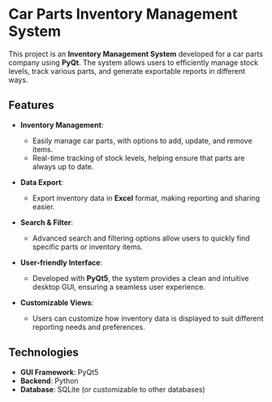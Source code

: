 # Car Parts Inventory Management System

This project is an **Inventory Management System** developed for a car parts company using **PyQt**. The system allows users to efficiently manage stock levels, track various parts, and generate exportable reports in different ways.

## Features

- **Inventory Management**: 
  - Easily manage car parts, with options to add, update, and remove items.
  - Real-time tracking of stock levels, helping ensure that parts are always up to date.

- **Data Export**: 
  - Export inventory data in **Excel** format, making reporting and sharing easier.
  
- **Search & Filter**:
  - Advanced search and filtering options allow users to quickly find specific parts or inventory items.

- **User-friendly Interface**: 
  - Developed with **PyQt5**, the system provides a clean and intuitive desktop GUI, ensuring a seamless user experience.
  
- **Customizable Views**:
  - Users can customize how inventory data is displayed to suit different reporting needs and preferences.

## Technologies

- **GUI Framework**: PyQt5
- **Backend**: Python
- **Database**: SQLite (or customizable to other databases)
